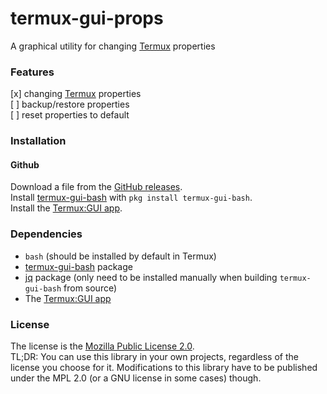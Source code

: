 # termux-gui-props
A graphical utility for changing [Termux](https://github.com/termux/termux-app) properties



### Features

[x] changing [Termux](https://github.com/termux/termux-app) properties  
[ ] backup/restore properties  
[ ] reset properties to default  


### Installation

#### Github

Download a file from the [GitHub releases](https://github.com/aburkivskyi/termux-gui-props/releases).  
Install [termux-gui-bash](https://github.com/tareksander/termux-gui-bash) with `pkg install termux-gui-bash`.  
Install the [Termux:GUI app](https://github.com/termux/termux-gui).


### Dependencies

- `bash` (should be installed by default in Termux)
- [termux-gui-bash](https://github.com/tareksander/termux-gui-bash) package
- [jq](https://github.com/stedolan/jq) package (only need to be installed manually when building `termux-gui-bash` from source)
- The [Termux:GUI app](https://github.com/termux/termux-gui)


### License

The license is the [Mozilla Public License 2.0](https://www.mozilla.org/en-US/MPL/2.0/).  
TL;DR: You can use this library in your own projects, regardless of the license you choose for it. Modifications to this
library have to be published under the MPL 2.0 (or a GNU license in some cases) though.